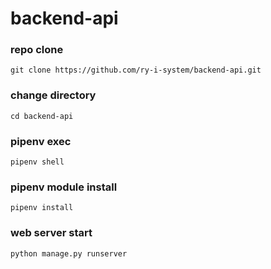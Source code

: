 # backend-api

### repo clone
```
git clone https://github.com/ry-i-system/backend-api.git
```

### change directory
```
cd backend-api
```

### pipenv exec
```
pipenv shell
```

### pipenv module install
```
pipenv install
```

### web server start
```
python manage.py runserver
```